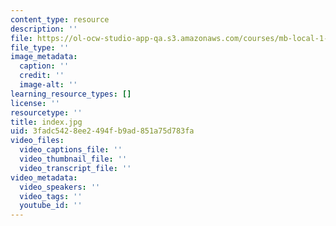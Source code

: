 ```yaml
---
content_type: resource
description: ''
file: https://ol-ocw-studio-app-qa.s3.amazonaws.com/courses/mb-local-1-2/index.jpg
file_type: ''
image_metadata:
  caption: ''
  credit: ''
  image-alt: ''
learning_resource_types: []
license: ''
resourcetype: ''
title: index.jpg
uid: 3fadc542-8ee2-494f-b9ad-851a75d783fa
video_files:
  video_captions_file: ''
  video_thumbnail_file: ''
  video_transcript_file: ''
video_metadata:
  video_speakers: ''
  video_tags: ''
  youtube_id: ''
---
```

